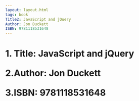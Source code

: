 ```yaml
---
layout: layout.html
tags: book      
Title2: JavaScript and jQuery
Author: Jon Duckett
ISBN: 9781118531648
---
```

<h1>
1. Title: JavaScript and jQuery
<p>
2.Author: Jon Duckett
<p>
3.ISBN: 9781118531648
</h1>

